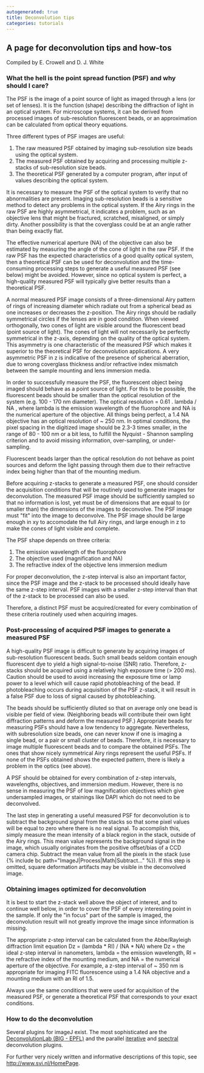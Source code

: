```yaml
---
autogenerated: true
title: Deconvolution tips
categories: tutorials
---
```


## A page for deconvolution tips and how-tos

Compiled by E. Crowell and D. J. White

### What the hell is the point spread function (PSF) and why should I care?

The PSF is the image of a point source of light as imaged through a lens (or set of lenses). It is the function (shape) describing the diffraction of light in an optical system. For microscope systems, it can be derived from processed images of sub-resolution fluorescent beads, or an approximation can be calculated from optical theory equations.

Three different types of PSF images are useful:

1.  The raw measured PSF obtained by imaging sub-resolution size beads using the optical system.
2.  The measured PSF obtained by acquiring and processing multiple z-stacks of sub-resolution size beads.
3.  The theoretical PSF generated by a computer program, after input of values describing the optical system.

It is necessary to measure the PSF of the optical system to verify that no abnormalities are present. Imaging sub-resolution beads is a sensitive method to detect any problems in the optical system. If the Airy rings in the raw PSF are highly asymmetrical, it indicates a problem, such as an objective lens that might be fractured, scratched, misaligned, or simply dirty. Another possibility is that the coverglass could be at an angle rather than being exactly flat.

The effective numerical aperture (NA) of the objective can also be estimated by measuring the angle of the cone of light in the raw PSF. If the raw PSF has the expected characteristics of a good quality optical system, then a theoretical PSF can be used for deconvolution and the time-consuming processing steps to generate a useful measured PSF (see below) might be avoided. However, since no optical system is perfect, a high-quality measured PSF will typically give better results than a theoretical PSF.

A normal measured PSF image consists of a three-dimensional Airy pattern of rings of increasing diameter which radiate out from a spherical bead as one increases or decreases the z-position. The Airy rings should be radially symmetrical circles if the lenses are in good condition. When viewed orthogonally, two cones of light are visible around the fluorescent bead (point source of light). The cones of light will not necessarily be perfectly symmetrical in the z-axis, depending on the quality of the optical system. This asymmetry is one characteristic of the measured PSF which makes it superior to the theoretical PSF for deconvolution applications. A very asymmetric PSF in z is indicative of the presence of spherical aberration, due to wrong coverglass thickness and/or refractive index mismatch between the sample mounting and lens immersion media.

In order to successfully measure the PSF, the fluorescent object being imaged should behave as a point source of light. For this to be possible, the fluorescent beads should be smaller than the optical resolution of the system (e.g. 100 - 170 nm diameter). The optical resolution = 0.61 . lambda / NA , where lambda is the emission wavelength of the fluorophore and NA is the numerical aperture of the objective. All things being perfect, a 1.4 NA objective has an optical resolution of \~ 250 nm. In optimal conditions, the pixel spacing in the digitized image should be 2.3-3 times smaller, in the range of 80 - 100 nm or a bit less, to fulfill the Nyquist - Shannon sampling criterion and to avoid missing information, over-sampling, or under-sampling.

Fluorescent beads larger than the optical resolution do not behave as point sources and deform the light passing through them due to their refractive index being higher than that of the mounting medium.

Before acquiring z-stacks to generate a measured PSF, one should consider the acquisition conditions that will be routinely used to generate images for deconvolution. The measured PSF image should be sufficiently sampled so that no information is lost, yet must be of dimensions that are equal to (or smaller than) the dimensions of the images to deconvolve. The PSF image must "fit" into the image to deconvolve. The PSF image should be large enough in xy to accomodate the full Airy rings, and large enough in z to make the cones of light visible and complete.

The PSF shape depends on three criteria:

1.  The emission wavelength of the fluorophore
2.  The objective used (magnification and NA)
3.  The refractive index of the objective lens immersion medium

For proper deconvolution, the z-step interval is also an important factor, since the PSF image and the z-stack to be processed should ideally have the same z-step interval. PSF images with a smaller z-step interval than that of the z-stack to be processed can also be used.

Therefore, a distinct PSF must be acquired/created for every combination of these criteria routinely used when acquiring images.

### Post-processing of acquired PSF images to generate a measured PSF

A high-quality PSF image is difficult to generate by acquiring images of sub-resolution fluorescent beads. Such small beads seldom contain enough fluorescent dye to yield a high signal-to-noise (SNR) ratio. Therefore, z-stacks should be acquired using a relatively high exposure time (&gt; 200 ms). Caution should be used to avoid increasing the exposure time or lamp power to a level which will cause rapid photobleaching of the bead. If photobleaching occurs during acquisition of the PSF z-stack, it will result in a false PSF due to loss of signal caused by photobleaching.

The beads should be sufficiently diluted so that on average only one bead is visible per field of view. (Neighboring beads will contribute their own light diffraction patterns and deform the measured PSF.) Appropriate beads for measuring PSFs should have a low tendency to aggregate. Nevertheless, with subresolution size beads, one can never know if one is imaging a single bead, or a pair or small cluster of beads. Therefore, it is necessary to image multiple fluorescent beads and to compare the obtained PSFs. The ones that show nicely symmetrical Airy rings represent the useful PSFs. If none of the PSFs obtained shows the expected pattern, there is likely a problem in the optics (see above).

A PSF should be obtained for every combination of z-step intervals, wavelengths, objectives, and immersion medium. However, there is no sense in measuring the PSF of low magnification objectives which give undersampled images, or stainings like DAPI which do not need to be deconvolved.

The last step in generating a useful measured PSF for deconvolution is to subtract the background signal from the stacks so that some pixel values will be equal to zero where there is no real signal. To accomplish this, simply measure the mean intensity of a black region in the stack, outside of the Airy rings. This mean value represents the background signal in the image, which usually originates from the positive offset/bias of a CCD camera chip. Subtract the mean value from all the pixels in the stack (use {% include bc path="ImageJ|Process|Math|Subtract..." %}). If this step is omitted, square deformation artifacts may be visible in the deconvolved image.

### Obtaining images optimized for deconvolution

It is best to start the z-stack well above the object of interest, and to continue well below, in order to cover the PSF of every interesting point in the sample. If only the "in focus" part of the sample is imaged, the deconvolution result will not greatly improve the image since information is missing.

The appropriate z-step interval can be calculated from the Abbe/Rayleigh diffraction limit equation Dz = (lambda \* RI) / (NA \* NA) where Dz = the ideal z-step interval in nanometers, lambda = the emission wavelength, RI = the refractive index of the mounting medium, and NA = the numerical aperture of the objective. For example, a z-step interval of \~ 350 nm is appropriate for imaging FITC fluorescence using a 1.4 NA objective and a mounting medium with an RI of 1.5.

Always use the same conditions that were used for acquisition of the measured PSF, or generate a theoretical PSF that corresponds to your exact conditions.

### How to do the deconvolution

Several plugins for imageJ exist. The most sophisticated are the [DeconvolutionLab (BIG - EPFL)](http://bigwww.epfl.ch/algorithms/deconvolutionlab/) and the parallel [iterative](/plugins/parallel-iterative-deconvolution) and [spectral](/plugins/parallel-spectral-deconvolution) deconvolution plugins.

For further very nicely written and informative descriptions of this topic, see http://www.svi.nl/HomePage.
